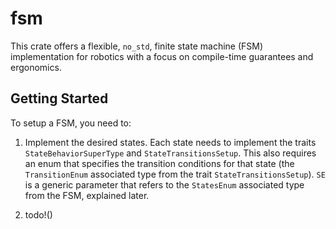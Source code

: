 # fsm

This crate offers a flexible, `no_std`, finite state machine (FSM) implementation for robotics with a focus on compile-time guarantees and ergonomics.

## Getting Started

To setup a FSM, you need to:

1) Implement the desired states. Each state needs to implement the traits `StateBehaviorSuperType` and `StateTransitionsSetup`. This also requires an enum that specifies the transition conditions for that state (the `TransitionEnum` associated type from the trait `StateTransitionsSetup`). `SE` is a generic parameter that refers to the `StatesEnum` associated type from the FSM, explained later.

2) todo!()

